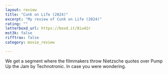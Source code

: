 ```yaml
---
layout: review
title: "Cunk on Life (2024)"
excerpt: "My review of Cunk on Life (2024)"
rating: ""
letterboxd_url: https://boxd.it/8iu42r
mst3k: false
rifftrax: false
category: movie_review

---
```


We get a segment where the filmmakers throw Nietzsche quotes over Pump Up the Jam by Technotronic. In case you were wondering.